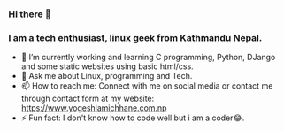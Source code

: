 ### Hi there 👋
<h3 color=green>I am a tech enthusiast, linux geek from Kathmandu Nepal.</h3>
<!--
**YogeshLamichhane/YogeshLamichhane** is a ✨ _special_ ✨ repository because its `README.md` (this file) appears on your GitHub profile.
Here are some ideas to get you started:
-->

- 🔭 I’m currently working and learning C programming, Python, DJango and some static websites using basic html/css.
- 💬 Ask me about Linux, programming and Tech.
- 📫 How to reach me: Connect with me on social media or contact me through contact form at my website: https://www.yogeshlamichhane.com.np
- ⚡ Fun fact: I don't know how to code well but i am a coder😂.
